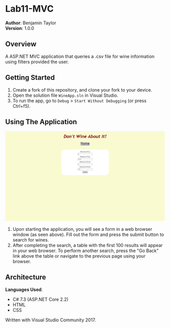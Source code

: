 # Lab11-MVC
**Author**: Benjamin Taylor  
**Version**: 1.0.0

## Overview
A ASP.NET MVC application that queries a .csv file for wine information using filters provided the user.

## Getting Started
1. Create a fork of this repository, and clone your fork to your device.
2. Open the solution file `WineApp.sln` in Visual Studio.
3. To run the app, go to `Debug` > `Start Without Debugging` (or press Ctrl+f5).

## Using The Application
![Screenshot](./assets/screenshot.webp)
1. Upon starting the application, you will see a form in a web browser window (as seen above). Fill out the form and press the submit button to search for wines.
2. After completing the search, a table with the first 100 results will appear in your web browser. To perform another search, press the "Go Back" link above the table or navigate to the previous page using your browser.

## Architecture
**Languages Used**:
* C# 7.3 (ASP.NET Core 2.2)
* HTML
* CSS

Written with Visual Studio Community 2017.
